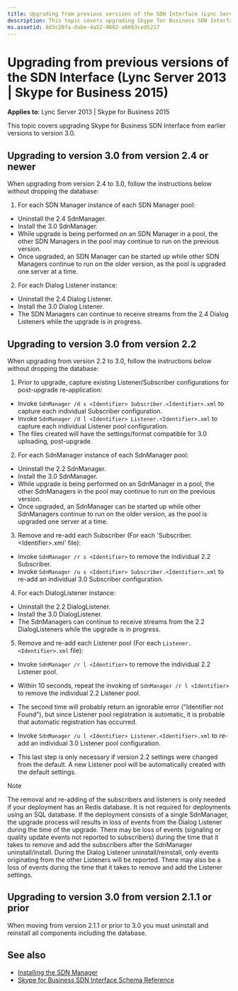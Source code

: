 ```yaml
---
title: Upgrading from previous versions of the SDN Interface (Lync Server 2013 | Skype for Business 2015)
description: This topic covers upgrading Skype for Business SDN Interface from earlier versions to version 3.0.
ms.assetid: 8d3c28fa-dabe-4a52-9882-a6663ced5217
---
```



# Upgrading from previous versions of the SDN Interface (Lync Server 2013 | Skype for Business 2015)


  
    
    

 **Applies to**: Lync Server 2013 | Skype for Business 2015

This topic covers upgrading Skype for Business SDN Interface from earlier versions to version 3.0. 
  
    
    


## Upgrading to version 3.0 from version 2.4 or newer

When upgrading from version 2.4 to 3.0, follow the instructions below without dropping the database: 
  
    
    

1. For each SDN Manager instance of each SDN Manager pool: 
  - Uninstall the 2.4 SdnManager. 
  - Install the 3.0 SdnManager. 
  - While upgrade is being performed on an SDN Manager in a pool, the other SDN Managers in the pool may continue to run on the previous version. 
  - Once upgraded, an SDN Manager can be started up while other SDN Managers continue to run on the older version, as the pool is upgraded one server at a time. 
    
  
2. For each Dialog Listener instance: 
  - Uninstall the 2.4 Dialog Listener. 
  - Install the 3.0 Dialog Listener. 
  - The SDN Managers can continue to receive streams from the 2.4 Dialog Listeners while the upgrade is in progress. 
    
  

## Upgrading to version 3.0 from version 2.2

When upgrading from version 2.2 to 3.0, follow the instructions below without dropping the database: 
  
    
    

1. Prior to upgrade, capture existing Listener/Subscriber configurations for post-upgrade re-application: 
  - Invoke `SdnManager /d s <Identifier> Subscriber.<Identifier>.xml` to capture each individual Subscriber configuration. 
  - Invoke `SdnManager /d l <Identifier> Listener.<Identifier>.xml` to capture each individual Listener pool configuration. 
  - The files created will have the settings/format compatible for 3.0 uploading, post-upgrade. 
2. For each SdnManager instance of each SdnManager pool: 
  - Uninstall the 2.2 SdnManager. 
  - Install the 3.0 SdnManager. 
  - While upgrade is being performed on an SdnManager in a pool, the other SdnManagers in the pool may continue to run on the previous version. 
  - Once upgraded, an SdnManager can be started up while other SdnManagers continue to run on the older version, as the pool is upgraded one server at a time. 
3. Remove and re-add each Subscriber (For each 'Subscriber.\<Identifier>.xml' file): 
  - Invoke `SdnManager /r s <Identifier>` to remove the individual 2.2 Subscriber. 
  - Invoke `SdnManager /u s <Identifier> Subscriber.<Identifier>.xml` to re-add an individual 3.0 Subscriber configuration. 
4. For each DialogListener instance: 
  - Uninstall the 2.2 DialogListener. 
  - Install the 3.0 DialogListener. 
  - The SdnManagers can continue to receive streams from the 2.2 DialogListeners while the upgrade is in progress. 
  
5. Remove and re-add each Listener pool (For each `Listener.<Identifier>.xml` file): 
    
  - Invoke `SdnManager /r l <Identifier>` to remove the individual 2.2 Listener pool. 
    
  
  - Within 10 seconds, repeat the invoking of `SdnManager /r l <Identifier>` to remove the individual 2.2 Listener pool. 
    
  
  - The second time will probably return an ignorable error ("Identifier not Found"), but since Listener pool registration is automatic, it is probable that automatic registration has occurred. 
    
  
  - Invoke `SdnManager /u l <Identifier> Listener.<Identifier>.xml` to re-add an individual 3.0 Listener pool configuration. 
    
  
  - This last step is only necessary if version 2.2 settings were changed from the default. A new Listener pool will be automatically created with the default settings. 
    
  

> [!NOTE]
> The removal and re-adding of the subscribers and listeners is only needed if your deployment has an Redis database. It is not required for deployments using an SQL database. If the deployment consists of a single SdnManager, the upgrade process will results in loss of events from the Dialog Listener during the time of the upgrade. There may be loss of events (signaling or quality update events not reported to subscribers) during the time that it takes to remove and add the subscribers after the SdnManager uninstall/install. During the Dialog Listener uninstall/reinstall, only events originating from the other Listeners will be reported.  There may also be a loss of events during the time that it takes to remove and add the Listener settings. 
  
    
    


## Upgrading to version 3.0 from version 2.1.1 or prior

When moving from version 2.1.1 or prior to 3.0 you must uninstall and reinstall all components including the database. 
  
    
    

## See also

-  [Installing the SDN Manager](installing-the-sdn-manager.md) 
-  [Skype for Business SDN Interface Schema Reference](skype-for-business-sdn-interface-schema-reference.md)
    
  

